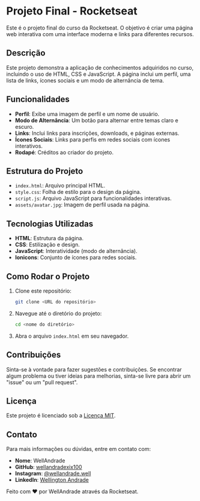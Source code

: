 
# Projeto Final - Rocketseat

Este é o projeto final do curso da Rocketseat. O objetivo é criar uma página web interativa com uma interface moderna e links para diferentes recursos.

## Descrição

Este projeto demonstra a aplicação de conhecimentos adquiridos no curso, incluindo o uso de HTML, CSS e JavaScript. A página inclui um perfil, uma lista de links, ícones sociais e um modo de alternância de tema.

## Funcionalidades

- **Perfil**: Exibe uma imagem de perfil e um nome de usuário.
- **Modo de Alternância**: Um botão para alternar entre temas claro e escuro.
- **Links**: Inclui links para inscrições, downloads, e páginas externas.
- **Ícones Sociais**: Links para perfis em redes sociais com ícones interativos.
- **Rodapé**: Créditos ao criador do projeto.

## Estrutura do Projeto

- `index.html`: Arquivo principal HTML.
- `style.css`: Folha de estilo para o design da página.
- `script.js`: Arquivo JavaScript para funcionalidades interativas.
- `assets/avatar.jpg`: Imagem de perfil usada na página.

## Tecnologias Utilizadas

- **HTML**: Estrutura da página.
- **CSS**: Estilização e design.
- **JavaScript**: Interatividade (modo de alternância).
- **Ionicons**: Conjunto de ícones para redes sociais.

## Como Rodar o Projeto

1. Clone este repositório:

   ```bash
   git clone <URL do repositório>
   ```

2. Navegue até o diretório do projeto:

   ```bash
   cd <nome do diretório>
   ```

3. Abra o arquivo `index.html` em seu navegador.

## Contribuições

Sinta-se à vontade para fazer sugestões e contribuições. Se encontrar algum problema ou tiver ideias para melhorias, sinta-se livre para abrir um "issue" ou um "pull request".

## Licença

Este projeto é licenciado sob a [Licença MIT](LICENSE).

## Contato

Para mais informações ou dúvidas, entre em contato com:

- **Nome**: WellAndrade
- **GitHub**: [wellandradexix100](https://github.com/wellandradexix100)
- **Instagram**: [@wellandrade.well](https://instagram.com/wellandrade.well)
- **LinkedIn**: [Wellington Andrade](https://www.linkedin.com/in/wellington-andrade-2b48a8238/)

Feito com ♥ por WellAndrade através da Rocketseat.
